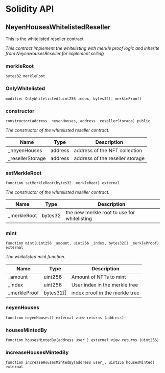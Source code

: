 # Solidity API

## NeyenHousesWhitelistedReseller

This is the whitelisted reseller contract

_This contract implement the whitelisting with merkle proof logic and inherite from NeyenHousesReseller for implement selling_

### merkleRoot

```solidity
bytes32 merkleRoot
```

### OnlyWhitelisted

```solidity
modifier OnlyWhitelisted(uint256 index, bytes32[] merkleProof)
```

### constructor

```solidity
constructor(address _neyenHouses, address _resellerStorage) public
```

_The constructor of the whitelisted reseller contract._

| Name | Type | Description |
| ---- | ---- | ----------- |
| _neyenHouses | address | address of the NFT collection |
| _resellerStorage | address | address of the reseller storage |

### setMerkleRoot

```solidity
function setMerkleRoot(bytes32 _merkleRoot) external
```

_The constructor of the whitelisted reseller contract._

| Name | Type | Description |
| ---- | ---- | ----------- |
| _merkleRoot | bytes32 | the new merkle root to use for whitelisting |

### mint

```solidity
function mint(uint256 _amount, uint256 _index, bytes32[] _merkleProof) external
```

_The whitelisted mint function._

| Name | Type | Description |
| ---- | ---- | ----------- |
| _amount | uint256 | Amount of NFTs to mint |
| _index | uint256 | User index in the merkle tree |
| _merkleProof | bytes32[] | index proof in the merkle tree |


### neyenHouses

```solidity
function neyenHouses() external view returns (address)
```

### housesMintedBy

```solidity
function housesMintedBy(address user_) external view returns (uint256)
```

### increaseHousesMintedBy

```solidity
function increaseHousesMintedBy(address user_, uint256 housesMinted) external
```
